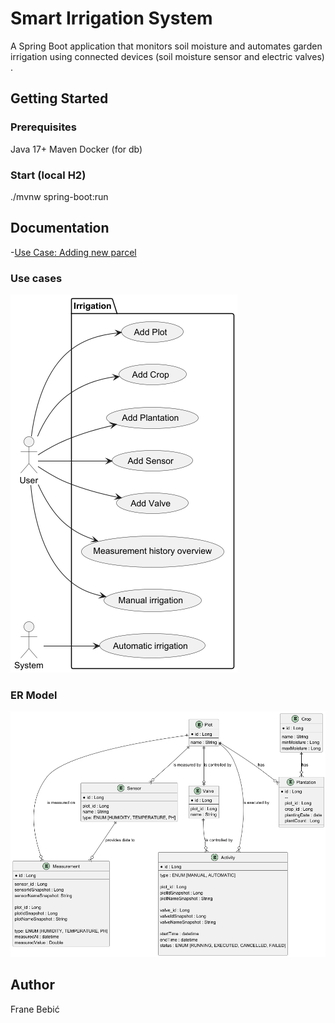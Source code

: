 # Smart Irrigation System
A Spring Boot application that monitors soil moisture and automates garden irrigation using connected devices (soil moisture sensor and electric valves)
.
## Getting Started

### Prerequisites
 Java 17+ 
 Maven 
 Docker (for db)

### Start (local H2)
 ./mvnw spring-boot:run

## Documentation
-[Use Case: Adding new parcel](docs/use-cases/UC1.1-add-parcel.md)


### Use cases
![Use cases](/docs/diagrams/use-cases-overview.png)

### ER Model
![ER Model](/docs/er-model.png)

## Author
Frane Bebić